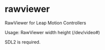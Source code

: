 # rawviewer
RawViewer for Leap Motion Controllers

Usage:
	RawViewer width height (/dev/video#)

SDL2 is required.

